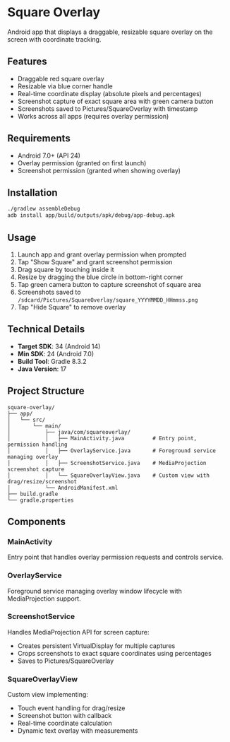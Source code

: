 # Square Overlay

Android app that displays a draggable, resizable square overlay on the screen with coordinate tracking.

## Features

- Draggable red square overlay
- Resizable via blue corner handle
- Real-time coordinate display (absolute pixels and percentages)
- Screenshot capture of exact square area with green camera button
- Screenshots saved to Pictures/SquareOverlay with timestamp
- Works across all apps (requires overlay permission)

## Requirements

- Android 7.0+ (API 24)
- Overlay permission (granted on first launch)
- Screenshot permission (granted when showing overlay)

## Installation

```bash
./gradlew assembleDebug
adb install app/build/outputs/apk/debug/app-debug.apk
```

## Usage

1. Launch app and grant overlay permission when prompted
2. Tap "Show Square" and grant screenshot permission
3. Drag square by touching inside it
4. Resize by dragging the blue circle in bottom-right corner
5. Tap green camera button to capture screenshot of square area
6. Screenshots saved to `/sdcard/Pictures/SquareOverlay/square_YYYYMMDD_HHmmss.png`
7. Tap "Hide Square" to remove overlay

## Technical Details

- **Target SDK**: 34 (Android 14)
- **Min SDK**: 24 (Android 7.0)
- **Build Tool**: Gradle 8.3.2
- **Java Version**: 17

## Project Structure

```
square-overlay/
├── app/
│   └── src/
│       └── main/
│           ├── java/com/squareoverlay/
│           │   ├── MainActivity.java         # Entry point, permission handling
│           │   ├── OverlayService.java       # Foreground service managing overlay
│           │   ├── ScreenshotService.java    # MediaProjection screenshot capture
│           │   └── SquareOverlayView.java    # Custom view with drag/resize/screenshot
│           └── AndroidManifest.xml
├── build.gradle
└── gradle.properties
```

## Components

### MainActivity
Entry point that handles overlay permission requests and controls service.

### OverlayService
Foreground service managing overlay window lifecycle with MediaProjection support.

### ScreenshotService
Handles MediaProjection API for screen capture:
- Creates persistent VirtualDisplay for multiple captures
- Crops screenshots to exact square coordinates using percentages
- Saves to Pictures/SquareOverlay

### SquareOverlayView
Custom view implementing:
- Touch event handling for drag/resize
- Screenshot button with callback
- Real-time coordinate calculation
- Dynamic text overlay with measurements
